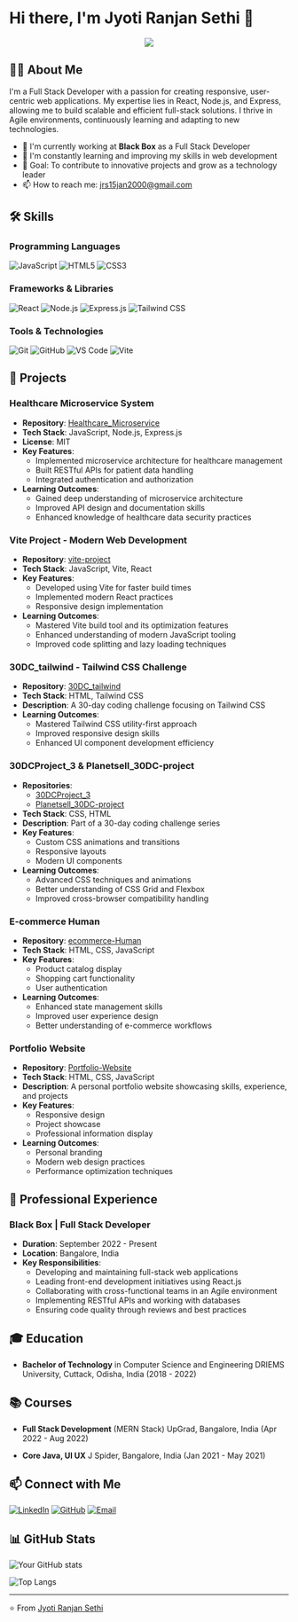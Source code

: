 # Hi there, I'm Jyoti Ranjan Sethi 👋

<p align="center">
  <img src="https://readme-typing-svg.herokuapp.com/?lines=Full+Stack+Developer;Passionate+about+Web+Development;Always+learning+new+things&font=Fira%20Code&center=true&width=440&height=45&color=f75c7e&vCenter=true&size=22">
</p>

## 👨‍💻 About Me

I'm a Full Stack Developer with a passion for creating responsive, user-centric web applications. My expertise lies in React, Node.js, and Express, allowing me to build scalable and efficient full-stack solutions. I thrive in Agile environments, continuously learning and adapting to new technologies.

- 🔭 I'm currently working at **Black Box** as a Full Stack Developer
- 🌱 I'm constantly learning and improving my skills in web development
- 🎯 Goal: To contribute to innovative projects and grow as a technology leader
- 📫 How to reach me: jrs15jan2000@gmail.com

## 🛠️ Skills

### Programming Languages

![JavaScript](https://img.shields.io/badge/-JavaScript-F7DF1E?style=flat-square&logo=javascript&logoColor=black)
![HTML5](https://img.shields.io/badge/-HTML5-E34F26?style=flat-square&logo=html5&logoColor=white)
![CSS3](https://img.shields.io/badge/-CSS3-1572B6?style=flat-square&logo=css3&logoColor=white)

### Frameworks & Libraries

![React](https://img.shields.io/badge/-React-61DAFB?style=flat-square&logo=react&logoColor=black)
![Node.js](https://img.shields.io/badge/-Node.js-339933?style=flat-square&logo=node.js&logoColor=white)
![Express.js](https://img.shields.io/badge/-Express.js-000000?style=flat-square&logo=express&logoColor=white)
![Tailwind CSS](https://img.shields.io/badge/-Tailwind%20CSS-38B2AC?style=flat-square&logo=tailwind-css&logoColor=white)

### Tools & Technologies

![Git](https://img.shields.io/badge/-Git-F05032?style=flat-square&logo=git&logoColor=white)
![GitHub](https://img.shields.io/badge/-GitHub-181717?style=flat-square&logo=github&logoColor=white)
![VS Code](https://img.shields.io/badge/-VS%20Code-007ACC?style=flat-square&logo=visual-studio-code&logoColor=white)
![Vite](https://img.shields.io/badge/-Vite-646CFF?style=flat-square&logo=vite&logoColor=white)

## 🚀 Projects

### Healthcare Microservice System
- **Repository**: [Healthcare_Microservice](https://github.com/jyoti-ranj/Healthcare_Microservice)
- **Tech Stack**: JavaScript, Node.js, Express.js
- **License**: MIT
- **Key Features**:
  - Implemented microservice architecture for healthcare management
  - Built RESTful APIs for patient data handling
  - Integrated authentication and authorization
- **Learning Outcomes**:
  - Gained deep understanding of microservice architecture
  - Improved API design and documentation skills
  - Enhanced knowledge of healthcare data security practices

### Vite Project - Modern Web Development
- **Repository**: [vite-project](https://github.com/jyoti-ranj/vite-project)
- **Tech Stack**: JavaScript, Vite, React
- **Key Features**:
  - Developed using Vite for faster build times
  - Implemented modern React practices
  - Responsive design implementation
- **Learning Outcomes**:
  - Mastered Vite build tool and its optimization features
  - Enhanced understanding of modern JavaScript tooling
  - Improved code splitting and lazy loading techniques

### 30DC_tailwind - Tailwind CSS Challenge
- **Repository**: [30DC_tailwind](https://github.com/jyoti-ranj/30DC_tailwind)
- **Tech Stack**: HTML, Tailwind CSS
- **Description**: A 30-day coding challenge focusing on Tailwind CSS
- **Learning Outcomes**:
  - Mastered Tailwind CSS utility-first approach
  - Improved responsive design skills
  - Enhanced UI component development efficiency

### 30DCProject_3 & Planetsell_30DC-project
- **Repositories**: 
  - [30DCProject_3](https://github.com/jyoti-ranj/30DCProject_3)
  - [Planetsell_30DC-project](https://github.com/jyoti-ranj/Planetsell_30DC-project)
- **Tech Stack**: CSS, HTML
- **Description**: Part of a 30-day coding challenge series
- **Key Features**:
  - Custom CSS animations and transitions
  - Responsive layouts
  - Modern UI components
- **Learning Outcomes**:
  - Advanced CSS techniques and animations
  - Better understanding of CSS Grid and Flexbox
  - Improved cross-browser compatibility handling

### E-commerce Human
- **Repository**: [ecommerce-Human](https://github.com/jyoti-ranj/ecommerce-Human)
- **Tech Stack**: HTML, CSS, JavaScript
- **Key Features**:
  - Product catalog display
  - Shopping cart functionality
  - User authentication
- **Learning Outcomes**:
  - Enhanced state management skills
  - Improved user experience design
  - Better understanding of e-commerce workflows

### Portfolio Website
- **Repository**: [Portfolio-Website](https://github.com/jyoti-ranj/Portfolio-Website)
- **Tech Stack**: HTML, CSS, JavaScript
- **Description**: A personal portfolio website showcasing skills, experience, and projects
- **Key Features**:
  - Responsive design
  - Project showcase
  - Professional information display
- **Learning Outcomes**:
  - Personal branding
  - Modern web design practices
  - Performance optimization techniques

## 💼 Professional Experience

### Black Box | Full Stack Developer
- **Duration**: September 2022 - Present
- **Location**: Bangalore, India
- **Key Responsibilities**:
  - Developing and maintaining full-stack web applications
  - Leading front-end development initiatives using React.js
  - Collaborating with cross-functional teams in an Agile environment
  - Implementing RESTful APIs and working with databases
  - Ensuring code quality through reviews and best practices

## 🎓 Education

- **Bachelor of Technology** in Computer Science and Engineering
  DRIEMS University, Cuttack, Odisha, India (2018 - 2022)

## 📚 Courses

- **Full Stack Development** (MERN Stack)
  UpGrad, Bangalore, India (Apr 2022 - Aug 2022)

- **Core Java, UI UX**
  J Spider, Bangalore, India (Jan 2021 - May 2021)

## 📫 Connect with Me

[![LinkedIn](https://img.shields.io/badge/-LinkedIn-0077B5?style=flat-square&logo=linkedin&logoColor=white)](https://www.linkedin.com/in/jyoti-ranjan-sethi-355a84205/)
[![GitHub](https://img.shields.io/badge/-GitHub-181717?style=flat-square&logo=github&logoColor=white)](https://github.com/jyoti-ranj)
[![Email](https://img.shields.io/badge/-Email-D14836?style=flat-square&logo=gmail&logoColor=white)](mailto:jrs15jan2000@gmail.com)

## 📊 GitHub Stats

![Your GitHub stats](https://github-readme-stats.vercel.app/api?username=jyoti-ranj&show_icons=true&theme=radical)

![Top Langs](https://github-readme-stats.vercel.app/api/top-langs/?username=jyoti-ranj&layout=compact&theme=radical)

---

⭐️ From [Jyoti Ranjan Sethi](https://github.com/jyoti-ranj)
